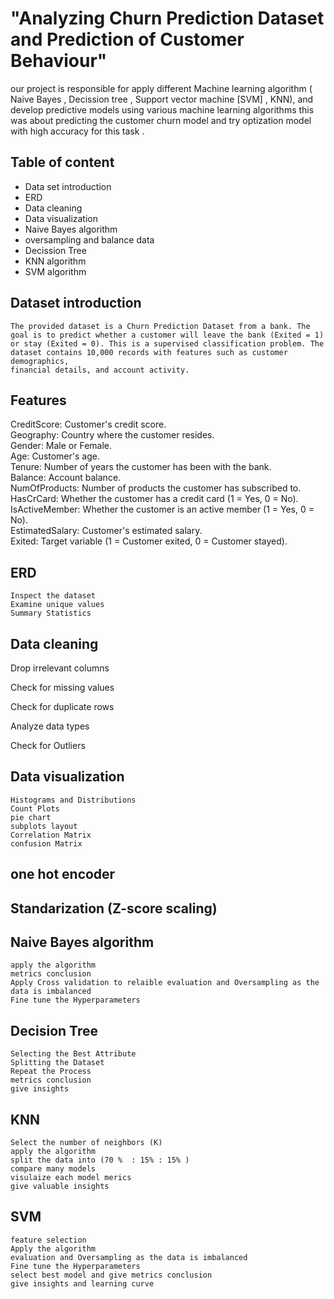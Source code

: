 # "Analyzing Churn Prediction Dataset and Prediction of Customer Behaviour"
  our project is responsible for apply different Machine learning algorithm ( Naive Bayes , Decission tree , Support vector machine [SVM] , KNN),
  and develop predictive models using various machine learning algorithms this was about predicting the customer churn model and try optization model with high accuracy for this task .

## Table of content
  - Data set introduction 
  - ERD
  - Data cleaning
  - Data visualization
  - Naive Bayes algorithm
  - oversampling and balance data
  - Decission Tree
  - KNN algorithm
  - SVM algorithm

## Dataset introduction 
    The provided dataset is a Churn Prediction Dataset from a bank. The goal is to predict whether a customer will leave the bank (Exited = 1)
    or stay (Exited = 0). This is a supervised classification problem. The dataset contains 10,000 records with features such as customer demographics,
    financial details, and account activity.

## Features
  CreditScore: Customer's credit score.  
  Geography: Country where the customer resides.  
  Gender: Male or Female.  
  Age: Customer's age.  
  Tenure: Number of years the customer has been with the bank.  
  Balance: Account balance.  
  NumOfProducts: Number of products the customer has subscribed to.  
  HasCrCard: Whether the customer has a credit card (1 = Yes, 0 = No).  
  IsActiveMember: Whether the customer is an active member (1 = Yes, 0 = No).  
  EstimatedSalary: Customer's estimated salary.  
  Exited: Target variable (1 = Customer exited, 0 = Customer stayed).  

## ERD 
    Inspect the dataset
    Examine unique values
    Summary Statistics

## Data cleaning  
  Drop irrelevant columns
  
  Check for missing values
  
  Check for duplicate rows
  
  Analyze data types
  
  Check for Outliers

## Data visualization   
    Histograms and Distributions
    Count Plots
    pie chart
    subplots layout
    Correlation Matrix 
    confusion Matrix 

## one hot encoder 
## Standarization (Z-score scaling)

##  Naive Bayes algorithm
    apply the algorithm 
    metrics conclusion 
    Apply Cross validation to relaible evaluation and Oversampling as the data is imbalanced
    Fine tune the Hyperparameters

## Decision Tree
    Selecting the Best Attribute
    Splitting the Dataset
    Repeat the Process
    metrics conclusion
    give insights 

## KNN 
    Select the number of neighbors (K) 
    apply the algorithm 
    split the data into (70 %  : 15% : 15% )
    compare many models 
    visulaize each model merics 
    give valuable insights 
## SVM 
    feature selection 
    Apply the algorithm 
    evaluation and Oversampling as the data is imbalanced
    Fine tune the Hyperparameters
    select best model and give metrics conclusion 
    give insights and learning curve 
    
